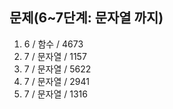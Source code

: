 ## 문제(6~7단계: 문자열 까지)

1. 6 / 함수 / 4673
2. 7 / 문자열 / 1157
3. 7 / 문자열 / 5622
4. 7 / 문자열 / 2941
5. 7 / 문자열 / 1316
